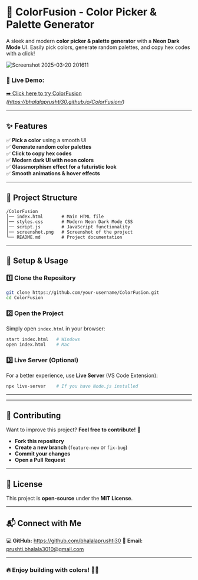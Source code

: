 # 🎨 ColorFusion - Color Picker & Palette Generator

A sleek and modern **color picker & palette generator** with a **Neon Dark Mode** UI. Easily pick colors, generate random palettes, and copy hex codes with a click!  

![Screenshot 2025-03-20 201611](https://github.com/user-attachments/assets/cc564a5a-ead7-4f9e-9e41-c04fb6cc04e2)


### 🔗 Live Demo:  
[➡️ Click here to try ColorFusion](#) *(https://bhalalaprushti30.github.io/ColorFusion/)*  

---

## ✨ Features  
✅ **Pick a color** using a smooth UI  
✅ **Generate random color palettes**  
✅ **Click to copy hex codes**  
✅ **Modern dark UI with neon colors**  
✅ **Glassmorphism effect for a futuristic look**  
✅ **Smooth animations & hover effects**  

---

## 📂 Project Structure  
```
/ColorFusion
│── index.html       # Main HTML file
│── styles.css       # Modern Neon Dark Mode CSS
│── script.js        # JavaScript functionality
│── screenshot.png   # Screenshot of the project
└── README.md        # Project documentation
```

---

## 🚀 Setup & Usage  

### 1️⃣ Clone the Repository  
```bash
git clone https://github.com/your-username/ColorFusion.git
cd ColorFusion
```

### 2️⃣ Open the Project  
Simply open `index.html` in your browser:  
```bash
start index.html   # Windows  
open index.html    # Mac  
```

### 3️⃣ Live Server (Optional)  
For a better experience, use **Live Server** (VS Code Extension):  
```bash
npx live-server    # If you have Node.js installed  
```

---

---

## 🌟 Contributing  
Want to improve this project? **Feel free to contribute!** 🎉  
- **Fork this repository**  
- **Create a new branch** (`feature-new` or `fix-bug`)  
- **Commit your changes**  
- **Open a Pull Request**  

---

## 📜 License  
This project is **open-source** under the **MIT License**.  

---

## 📬 Connect with Me  
💻 **GitHub:** https://github.com/bhalalaprushti30
📧 **Email:** prushti.bhalala3010@gmail.com

---

### 🔥 Enjoy building with colors! 🎨✨  
